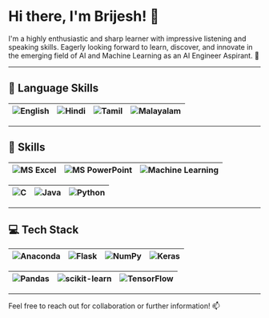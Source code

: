 # Hi there, I'm Brijesh! 👋

I'm a highly enthusiastic and sharp learner with impressive listening and speaking skills. Eagerly looking forward to learn, discover, and innovate in the emerging field of AI and Machine Learning as an AI Engineer Aspirant. 🚀

---

## 🌟 Language Skills

| ![English](https://img.shields.io/badge/English-(S%2FR%2FW)-blue?style=for-the-badge&logo=globe&logoColor=white) | ![Hindi](https://img.shields.io/badge/Hindi-(S%2FR%2FW)-orange?style=for-the-badge&logo=india&logoColor=white) | ![Tamil](https://img.shields.io/badge/Tamil-(S%2FR)-green?style=for-the-badge&logo=tamil-nadu&logoColor=white)  | ![Malayalam](https://img.shields.io/badge/Malayalam-(S)-purple?style=for-the-badge&logo=kerala&logoColor=white)  |
|---------|-------|--------|-------|

---

## 🚀 Skills

| ![MS Excel](https://img.shields.io/badge/MS_Excel-%23107C41.svg?style=for-the-badge&logo=microsoft-excel&logoColor=white) | ![MS PowerPoint](https://img.shields.io/badge/MS_PowerPoint-%23D35230.svg?style=for-the-badge&logo=microsoft-powerpoint&logoColor=white) | ![Machine Learning](https://img.shields.io/badge/GoogleCloud-%234285F4.svg?style=for-the-badge&logo=google-cloud&logoColor=white)  |
|-------------|---------------------|----------------------|

| ![C](https://img.shields.io/badge/c-%2300599C.svg?style=for-the-badge&logo=c&logoColor=white) | ![Java](https://img.shields.io/badge/java-%23ED8B00.svg?style=for-the-badge&logo=openjdk&logoColor=white) | ![Python](https://img.shields.io/badge/python-%233776AB.svg?style=for-the-badge&logo=python&logoColor=white) |
|-------------|---------------------|----------------------|

---

## 💻 Tech Stack

| ![Anaconda](https://img.shields.io/badge/Anaconda-%2344A833.svg?style=for-the-badge&logo=anaconda&logoColor=white) | ![Flask](https://img.shields.io/badge/flask-%23000.svg?style=for-the-badge&logo=flask&logoColor=white) | ![NumPy](https://img.shields.io/badge/numpy-%23013243.svg?style=for-the-badge&logo=numpy&logoColor=white) | ![Keras](https://img.shields.io/badge/Keras-%23D00000.svg?style=for-the-badge&logo=Keras&logoColor=white) |
|--------|--------|--------|--------|

| ![Pandas](https://img.shields.io/badge/pandas-%23150458.svg?style=for-the-badge&logo=pandas&logoColor=white) | ![scikit-learn](https://img.shields.io/badge/scikit--learn-%23F7931E.svg?style=for-the-badge&logo=scikit-learn&logoColor=white) | ![TensorFlow](https://img.shields.io/badge/TensorFlow-%23FF6F00.svg?style=for-the-badge&logo=TensorFlow&logoColor=white) |
|--------|--------|--------|

---

Feel free to reach out for collaboration or further information! 📫
